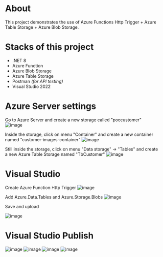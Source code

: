 # About
This project demonstrates the use of Azure Functions Http Trigger + Azure Table Storage + Azure Blob Storage.

# Stacks of this project
- .NET 8
- Azure Function
- Azure Blob Storage
- Azure Table Storage
- Postman _(for API testing)_
- Visual Studio 2022

# Azure Server settings
Go to Azure Server and create a new storage called "poccustomer"
![image](https://github.com/user-attachments/assets/52564063-64c7-4f3f-9c35-b2e64dd54e1c)

Inside the storage, click on menu "Container" and create  a new container named "customer-images-container"
![image](https://github.com/user-attachments/assets/01939cdb-e069-4726-acf2-d2c911fa9af8)

Still inside the storage, click on menu "Data storage" -> "Tables" and create a new Azure Table Storage named "TbCustomer"
![image](https://github.com/user-attachments/assets/08e2756d-3492-485a-97b9-a9babdf533a6)

# Visual Studio
Create Azure Function Http Trigger
![image](https://github.com/user-attachments/assets/f2157e1f-03cb-4ee1-b291-b277eea53dea)

Add Azure.Data.Tables and Azure.Storage.Blobs
![image](https://github.com/user-attachments/assets/1e8a5be9-a878-46ba-90bb-b86c95770b51)



Save and upload

![image](https://github.com/user-attachments/assets/d3cce700-fd5c-48c4-a5b3-86aee3b524f1)

# Visual Studio Publish
![image](https://github.com/user-attachments/assets/1b0df9d2-dab2-49b8-9f07-70b7d9f79826)
![image](https://github.com/user-attachments/assets/145f118b-6d83-4da8-af30-0cac8e0de52b)
![image](https://github.com/user-attachments/assets/9c68abb2-00ab-4ba1-afab-1ea886084f97)
![image](https://github.com/user-attachments/assets/1b5fea2e-e30c-44d0-ae4f-48bdbe729128)

